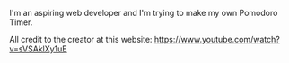 I'm an aspiring web developer and I'm trying to make my own Pomodoro Timer.

All credit to the creator at this website: https://www.youtube.com/watch?v=sVSAklXy1uE 
